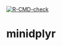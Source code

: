   <!-- badges: start -->
  [![R-CMD-check](https://github.com/Samahaclin/minidplyr/actions/workflows/R-CMD-check.yaml/badge.svg)](https://github.com/Samahaclin/minidplyr/actions/workflows/R-CMD-check.yaml)
  <!-- badges: end -->

# minidplyr
